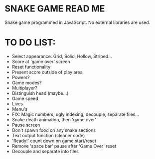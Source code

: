 # SNAKE GAME READ ME #
Snake game programmed in JavaScript.
No external libraries are used.

# TO DO LIST: #
* Select appearance: Grid, Solid, Hollow, Striped...
* Score at 'game over' screen
* Reset functionality
* Present score outside of play area
* Powers?
* Game modes?
* Multiplayer?
* Distinguish head (maybe...)
* Game speed
* Lives
* Menu's
* FIX: Magic numbers, ugly indexing, decouple, separate files...
* Snake death animation, then 'game over'
* Pause screen
* Don't spawn food on any snake sections
* Text output function (cleaner code)
* 'Ready!' count down on game start/reset
* Remove 'space bar' pause after 'Game Over' reset
* Decouple and separate into files
